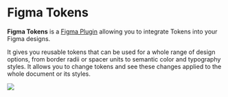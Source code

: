 # Figma Tokens

**Figma Tokens** is a [Figma Plugin](https://jansix.at/resources/figma-tokens) allowing you to integrate Tokens into your Figma designs.

It gives you reusable tokens that can be used for a whole range of design options, from border radii or spacer units to semantic color and typography styles. It allows you to change tokens and see these changes applied to the whole document or its styles.

![](/tokens-intro.jpg)
